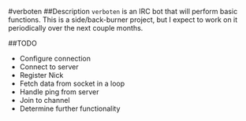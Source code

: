 #verboten
##Description
`verboten` is an IRC bot that will perform basic functions. This is a side/back-burner project, but I expect to work on it periodically over the next couple months.

##TODO
* Configure connection
* Connect to server
* Register Nick
* Fetch data from socket in a loop
* Handle ping from server
* Join to channel
* Determine further functionality

